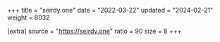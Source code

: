 +++
title = "seirdy.one"
date = "2022-03-22"
updated = "2024-02-21"
weight = 8032

[extra]
source = "https://seirdy.one"
ratio = 90
size = 8
+++
